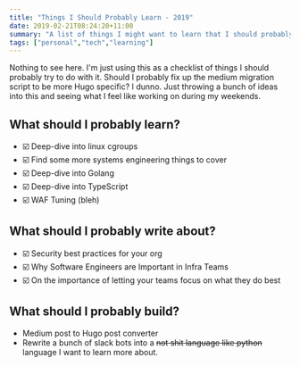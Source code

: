 ```yaml
---
title: "Things I Should Probably Learn - 2019"
date: 2019-02-21T08:24:20+11:00
summary: "A list of things I might want to learn that I should probably maybe maintain."
tags: ["personal","tech","learning"]
---
```


Nothing to see here. I'm just using this as a checklist of things I should probably try to do with it. 
Should I probably fix up the medium migration script to be more Hugo specific? I dunno. Just throwing a bunch of ideas into this and seeing what I feel like working on during my weekends.

## What should I probably learn?

- ☑️ Deep-dive into linux cgroups
- ☑️ Find some more systems engineering things to cover
- ☑️ Deep-dive into Golang
- ☑️ Deep-dive into TypeScript
- ☑️ WAF Tuning (bleh)

## What should I probably write about?

- ☑️ Security best practices for your org
- ☑️ Why Software Engineers are Important in Infra Teams
- ☑️ On the importance of letting your teams focus on what they do best

## What should I probably build?

- Medium post to Hugo post converter
- Rewrite a bunch of slack bots into a ~~not shit language like python~~ language I want to learn more about.
